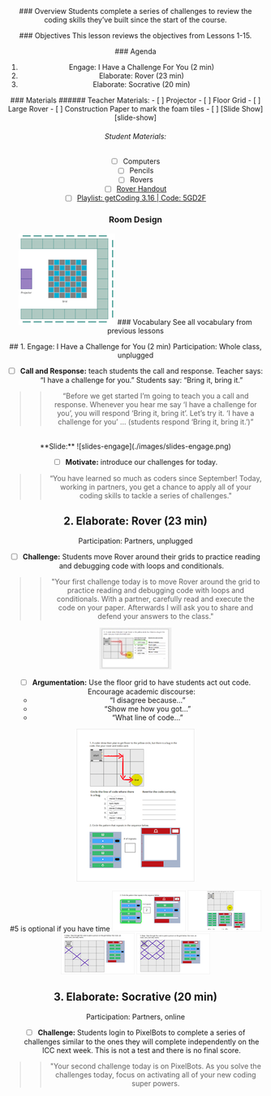 <header class='header' title='I Have a Challenge for You' subtitle='Lesson 16'/>

<notable>
<iconp src='/icons/activity.png'>### Overview</iconp>
Students complete a series of challenges to review the coding skills they’ve built since the start of the course.

<iconp src='/icons/objectives.png'>### Objectives</iconp>
This lesson reviews the objectives from Lessons 1-15.


<iconp src='/icons/agenda.png'>### Agenda</iconp>
1. Engage: I Have a Challenge For You (2 min)
1. Elaborate: Rover (23 min)
1. Elaborate: Socrative (20 min)


<note>
<iconp src='/icons/materials.png'>### Materials</iconp>
###### Teacher Materials:
- [ ] Projector
- [ ] Floor Grid
- [ ] Large Rover
- [ ] Construction Paper to mark the foam tiles
- [ ] [Slide Show][slide-show]

###### Student Materials:
- [ ] Computers
- [ ] Pencils
- [ ] Rovers
- [ ] [Rover Handout][rover]
- [ ] [Playlist: getCoding 3.16 | Code: 5GD2F][playlist]

</note>


### Room Design

![room](/images/layout-grid.png)
<note>
<iconp src='/icons/vocab.png'>### Vocabulary</iconp>
See all vocabulary from previous lessons
</note>



<pagebreak/>
## 1. Engage: I Have a Challenge for You (2 min)
Participation: Whole class, unplugged

- [ ] **Call and Response:** teach students the call and response. Teacher says: “I have a challenge for you.” Students say: “Bring it, bring it.”

> > “Before we get started I’m going to teach you a call and response. Whenever you hear me say ‘I have a challenge for you’, you will respond ‘Bring it, bring it’. Let’s try it. ‘I have a challenge for you’ … (students respond ‘Bring it, bring it.’)”

<br/>
<note>**Slide:** ![slides-engage](./images/slides-engage.png)</note>

- [ ] **Motivate:** introduce our challenges for today.

> > “You have learned so much as coders since September! Today, working in partners, you get a chance to apply all of your coding skills to tackle a series of challenges."

## 2. Elaborate: Rover (23 min)
Participation: Partners, unplugged

- [ ] **Challenge:** Students move Rover around their grids to practice reading and debugging code with loops and conditionals.

> > "Your first challenge today is to move Rover around the grid to practice reading and debugging code with loops and conditionals. With a partner, carefully read and execute the code on your paper. Afterwards I will ask you to share and defend your answers to the class."

<note>![slides-rover1](./images/slides-rover1.jpeg)
</note>
<br/>
- [ ] **Argumentation:** Use the floor grid to have students act out code. Encourage academic discourse:
	- “I disagree because…”
	- “Show me how you got…”
	- “What line of code…”

![worksheet](./images/worksheet.png)

<note type="tip">#5 is optional if you have time
![slides-rover2](./images/slides-rover2.png)
![slides-rover3](./images/slides-rover3.png)
![slides-rover4](./images/slides-rover4.png)
![slides-rover5](./images/slides-rover5.png)</note>

## 3. Elaborate: Socrative (20 min)
Participation: Partners, online

- [ ] **Challenge:** Students login to PixelBots to complete a series of challenges similar to the ones they will complete independently on the ICC next week. This is not a test and there is no final score.

> > "Your second challenge today is on PixelBots. As you solve the challenges today, focus on activating all of your new coding super powers.

</notable>

[slide-show]: https://docs.google.com/presentation/d/1ykBVyE4sWhcRYTb2vEP9SqCJnLXWWM-8ymIB_EhZNFE/edit?usp=sharing
[socrative]: https://b.socrative.com/teacher/#import-quiz/27188219
[playlist]: http://www.pixelbots.io/5GD2F
[rover]: https://docs.google.com/document/d/11BepTZnwHYCglzDXS88IdRC2exZBVqrUj1pQlbOtCzU/edit?usp=sharing
[socrative2]: https://b.socrative.com/teacher/#import-quiz/27546630
